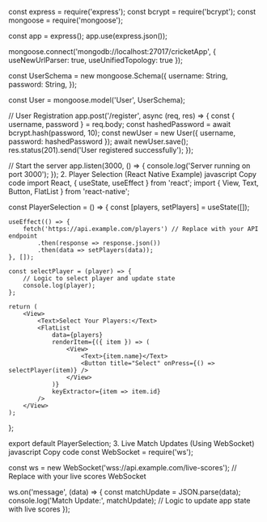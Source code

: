 const express = require('express');
const bcrypt = require('bcrypt');
const mongoose = require('mongoose');

const app = express();
app.use(express.json());

mongoose.connect('mongodb://localhost:27017/cricketApp', { useNewUrlParser: true, useUnifiedTopology: true });

const UserSchema = new mongoose.Schema({
    username: String,
    password: String,
});

const User = mongoose.model('User', UserSchema);

// User Registration
app.post('/register', async (req, res) => {
    const { username, password } = req.body;
    const hashedPassword = await bcrypt.hash(password, 10);
    const newUser = new User({ username, password: hashedPassword });
    await newUser.save();
    res.status(201).send('User registered successfully');
});

// Start the server
app.listen(3000, () => {
    console.log('Server running on port 3000');
});
2. Player Selection (React Native Example)
javascript
Copy code
import React, { useState, useEffect } from 'react';
import { View, Text, Button, FlatList } from 'react-native';

const PlayerSelection = () => {
    const [players, setPlayers] = useState([]);

    useEffect(() => {
        fetch('https://api.example.com/players') // Replace with your API endpoint
            .then(response => response.json())
            .then(data => setPlayers(data));
    }, []);

    const selectPlayer = (player) => {
        // Logic to select player and update state
        console.log(player);
    };

    return (
        <View>
            <Text>Select Your Players:</Text>
            <FlatList
                data={players}
                renderItem={({ item }) => (
                    <View>
                        <Text>{item.name}</Text>
                        <Button title="Select" onPress={() => selectPlayer(item)} />
                    </View>
                )}
                keyExtractor={item => item.id}
            />
        </View>
    );
};

export default PlayerSelection;
3. Live Match Updates (Using WebSocket)
javascript
Copy code
const WebSocket = require('ws');

const ws = new WebSocket('wss://api.example.com/live-scores'); // Replace with your live scores WebSocket

ws.on('message', (data) => {
    const matchUpdate = JSON.parse(data);
    console.log('Match Update:', matchUpdate);
    // Logic to update app state with live scores
});
